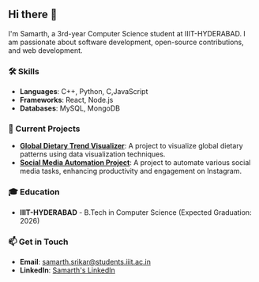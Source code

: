 
## Hi there 👋

I'm Samarth, a 3rd-year Computer Science student at IIIT-HYDERABAD. I am passionate about software development, open-source contributions, and web development.

### 🛠 Skills
- **Languages**: C++, Python, C,JavaScript
- **Frameworks**: React, Node.js
- **Databases**: MySQL, MongoDB

### 💼 Current Projects
- **[Global Dietary Trend Visualizer](https://samarth23-sudo.github.io/Global_Dietary_Patterns/)**: A project to visualize global dietary patterns using data visualization techniques.
- **[Social Media Automation Project](https://github.com/Samarth23-sudo/Social_Media_Automation)**: A project to automate various social media tasks, enhancing productivity and engagement on Instagram.


### 🎓 Education
- **IIIT-HYDERABAD** - B.Tech in Computer Science (Expected Graduation: 2026)

### 📫 Get in Touch
- **Email**: [samarth.srikar@students.iiit.ac.in](mailto:samarth.srikar@students.iiit.ac.in)
- **LinkedIn**: [Samarth's LinkedIn](https://www.linkedin.com/in/samarth-srikar-688353320/)


